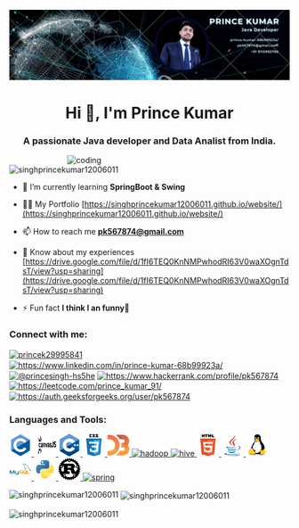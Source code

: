 ![logo](https://github.com/singhprincekumar12006011/singhprincekumar12006011/blob/master/2.png)
<h1 align="center">Hi 👋, I'm Prince Kumar</h1>
<h3 align="center">A passionate Java developer and Data Analist from India.</h3>
<img align="right" alt="coding" width="400" src="https://gifdb.com/images/high/programming-coding-kira-lena-urzendowsky-yl7f6xjkodtr9eul.gif">
<p align="left"> <img src="https://komarev.com/ghpvc/?username=singhprincekumar12006011&label=Profile%20views&color=0e75b6&style=flat" alt="singhprincekumar12006011" /> </p>

- 🌱 I’m currently learning **SpringBoot & Swing**

- 👨‍💻 My Portfolio [https://singhprincekumar12006011.github.io/website/](https://singhprincekumar12006011.github.io/website/)

- 📫 How to reach me **pk567874@gmail.com**

- 📄 Know about my experiences [https://drive.google.com/file/d/1fI6TEQ0KnNMPwhodRI63V0waXOgnTdsT/view?usp=sharing](https://drive.google.com/file/d/1fI6TEQ0KnNMPwhodRI63V0waXOgnTdsT/view?usp=sharing)

- ⚡ Fun fact **I think I an funny🤪**

<h3 align="left">Connect with me:</h3>
<p align="left">
<a href="https://twitter.com/princek29995841" target="blank"><img align="center" src="https://raw.githubusercontent.com/rahuldkjain/github-profile-readme-generator/master/src/images/icons/Social/twitter.svg" alt="princek29995841" height="30" width="40" /></a>
<a href="https://linkedin.com/in/https://www.linkedin.com/in/prince-kumar-68b99923a/" target="blank"><img align="center" src="https://raw.githubusercontent.com/rahuldkjain/github-profile-readme-generator/master/src/images/icons/Social/linked-in-alt.svg" alt="https://www.linkedin.com/in/prince-kumar-68b99923a/" height="30" width="40" /></a>
<a href="https://www.youtube.com/c/@princesingh-hs5he" target="blank"><img align="center" src="https://raw.githubusercontent.com/rahuldkjain/github-profile-readme-generator/master/src/images/icons/Social/youtube.svg" alt="@princesingh-hs5he" height="30" width="40" /></a>
<a href="https://www.hackerrank.com/https://www.hackerrank.com/profile/pk567874" target="blank"><img align="center" src="https://raw.githubusercontent.com/rahuldkjain/github-profile-readme-generator/master/src/images/icons/Social/hackerrank.svg" alt="https://www.hackerrank.com/profile/pk567874" height="30" width="40" /></a>
<a href="https://www.leetcode.com/https://leetcode.com/prince_kumar_91/" target="blank"><img align="center" src="https://raw.githubusercontent.com/rahuldkjain/github-profile-readme-generator/master/src/images/icons/Social/leet-code.svg" alt="https://leetcode.com/prince_kumar_91/" height="30" width="40" /></a>
<a href="https://auth.geeksforgeeks.org/user/https://auth.geeksforgeeks.org/user/pk567874" target="blank"><img align="center" src="https://raw.githubusercontent.com/rahuldkjain/github-profile-readme-generator/master/src/images/icons/Social/geeks-for-geeks.svg" alt="https://auth.geeksforgeeks.org/user/pk567874" height="30" width="40" /></a>
</p>

<h3 align="left">Languages and Tools:</h3>
<p align="left"> <a href="https://www.cprogramming.com/" target="_blank" rel="noreferrer"> <img src="https://raw.githubusercontent.com/devicons/devicon/master/icons/c/c-original.svg" alt="c" width="40" height="40"/> </a> <a href="https://canvasjs.com" target="_blank" rel="noreferrer"> <img src="https://raw.githubusercontent.com/Hardik0307/Hardik0307/master/assets/canvasjs-charts.svg" alt="canvasjs" width="40" height="40"/> </a> <a href="https://www.w3schools.com/cpp/" target="_blank" rel="noreferrer"> <img src="https://raw.githubusercontent.com/devicons/devicon/master/icons/cplusplus/cplusplus-original.svg" alt="cplusplus" width="40" height="40"/> </a> <a href="https://www.w3schools.com/css/" target="_blank" rel="noreferrer"> <img src="https://raw.githubusercontent.com/devicons/devicon/master/icons/css3/css3-original-wordmark.svg" alt="css3" width="40" height="40"/> </a> <a href="https://d3js.org/" target="_blank" rel="noreferrer"> <img src="https://raw.githubusercontent.com/devicons/devicon/master/icons/d3js/d3js-original.svg" alt="d3js" width="40" height="40"/> </a> <a href="https://hadoop.apache.org/" target="_blank" rel="noreferrer"> <img src="https://www.vectorlogo.zone/logos/apache_hadoop/apache_hadoop-icon.svg" alt="hadoop" width="40" height="40"/> </a> <a href="https://hive.apache.org/" target="_blank" rel="noreferrer"> <img src="https://www.vectorlogo.zone/logos/apache_hive/apache_hive-icon.svg" alt="hive" width="40" height="40"/> </a> <a href="https://www.w3.org/html/" target="_blank" rel="noreferrer"> <img src="https://raw.githubusercontent.com/devicons/devicon/master/icons/html5/html5-original-wordmark.svg" alt="html5" width="40" height="40"/> </a> <a href="https://www.java.com" target="_blank" rel="noreferrer"> <img src="https://raw.githubusercontent.com/devicons/devicon/master/icons/java/java-original.svg" alt="java" width="40" height="40"/> </a> <a href="https://www.linux.org/" target="_blank" rel="noreferrer"> <img src="https://raw.githubusercontent.com/devicons/devicon/master/icons/linux/linux-original.svg" alt="linux" width="40" height="40"/> </a> <a href="https://www.mysql.com/" target="_blank" rel="noreferrer"> <img src="https://raw.githubusercontent.com/devicons/devicon/master/icons/mysql/mysql-original-wordmark.svg" alt="mysql" width="40" height="40"/> </a> <a href="https://www.python.org" target="_blank" rel="noreferrer"> <img src="https://raw.githubusercontent.com/devicons/devicon/master/icons/python/python-original.svg" alt="python" width="40" height="40"/> </a> <a href="https://www.rust-lang.org" target="_blank" rel="noreferrer"> <img src="https://raw.githubusercontent.com/devicons/devicon/master/icons/rust/rust-plain.svg" alt="rust" width="40" height="40"/> </a> <a href="https://spring.io/" target="_blank" rel="noreferrer"> <img src="https://www.vectorlogo.zone/logos/springio/springio-icon.svg" alt="spring" width="40" height="40"/> </a> </p>

<p><img align="left" src="https://github-readme-stats.vercel.app/api/top-langs?username=singhprincekumar12006011&show_icons=true&locale=en&layout=compact" alt="singhprincekumar12006011" /></p>

<p>&nbsp;<img align="center" src="https://github-readme-stats.vercel.app/api?username=singhprincekumar12006011&show_icons=true&locale=en" alt="singhprincekumar12006011" /></p>

<p><img align="center" src="https://github-readme-streak-stats.herokuapp.com/?user=singhprincekumar12006011&" alt="singhprincekumar12006011" /></p>
